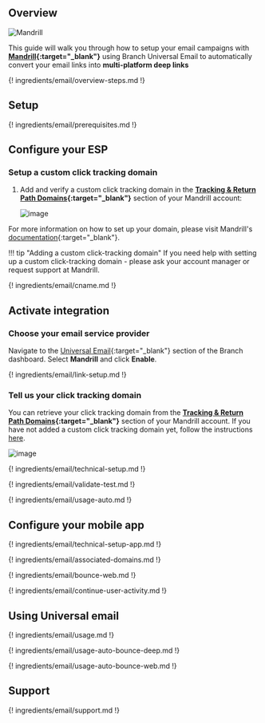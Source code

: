 ## Overview

![Mandrill](/_assets/img/pages/email/mandrill/mandrill.png)

This guide will walk you through how to setup your email campaigns with **[Mandrill](https://www.mandrill.com/){:target="\_blank"}** using Branch Universal Email to automatically convert your email links into **multi-platform deep links**

{! ingredients/email/overview-steps.md !}

## Setup

{! ingredients/email/prerequisites.md !}

## Configure your ESP

### Setup a custom click tracking domain

1. Add and verify a custom click tracking domain in the **[Tracking & Return Path Domains](https://mandrillapp.com/settings/tracking-domains){:target="\_blank"}** section of your Mandrill account:

    ![image](/_assets/img/pages/email/mandrill/create-domain.png)

For more information on how to set up your domain, please visit Mandrill's [documentation](https://mandrill.zendesk.com/hc/en-us/articles/205582387-How-to-Set-up-Sending-Domains){:target="\_blank"}.

!!! tip "Adding a custom click-tracking domain"
    If you need help with setting up a custom click-tracking domain - please ask your account manager or request support at Mandrill.

{! ingredients/email/cname.md !}

## Activate integration

### Choose your email service provider

Navigate to the [Universal Email](https://dashboard.branch.io/email){:target="\_blank"} section of the Branch dashboard. Select **Mandrill** and click **Enable**.

{! ingredients/email/link-setup.md !}

### Tell us your click tracking domain

You can retrieve your click tracking domain from the **[Tracking & Return Path Domains](https://mandrillapp.com/settings/tracking-domains){:target="\_blank"}** section of your Mandrill account. If you have not added a custom click tracking domain yet, follow the instructions [here](#setup-a-custom-click-tracking-domain).

![image](/_assets/img/pages/email/mandrill/setup-config.png)

{! ingredients/email/technical-setup.md !}

{! ingredients/email/validate-test.md !}

{! ingredients/email/usage-auto.md !}

## Configure your mobile app

{! ingredients/email/technical-setup-app.md !}

{! ingredients/email/associated-domains.md !}

{! ingredients/email/bounce-web.md !}

{! ingredients/email/continue-user-activity.md !}

## Using Universal email

{! ingredients/email/usage.md !}

{! ingredients/email/usage-auto-bounce-deep.md !}

{! ingredients/email/usage-auto-bounce-web.md !}

## Support

{! ingredients/email/support.md !}
